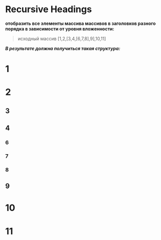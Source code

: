 # Recursive Headings
<b>отобразить все элементы массива массивов в заголовков разного порядка в зависимости от уровня вложенности: </b>

> исходный массив [1,2,[3,4,[6,7,8],9],10,11]

<b><i>В результате должна получиться такая структура:</i></b>

<div id="headings"><h1>1</h1><h1>2</h1><h2>3</h2><h2>4</h2><h3>6</h3><h3>7</h3><h3>8</h3><h2>9</h2><h1>10</h1><h1>11</h1></div>